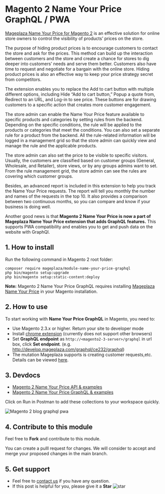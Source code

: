 # Magento 2 Name Your Price GraphQL / PWA
[Mageplaza Name Your Price for Magento 2](https://www.mageplaza.com/magento-2-name-your-price/) is an effective solution for online store owners to control the visibility of products’ prices on the store. 

The purpose of hiding product prices is to encourage customers to contact the store and ask for the prices. This method can build up the interaction between customers and the store and create a chance for stores to dig deeper into customers’ needs and serve them better. Customers also have time to request and negotiate for a bargain with the online store. Hiding product prices is also an effective way to keep your price strategy secret from competitors.

The extension enables you to replace the Add to cart button with multiple different options, including Hide “Add to cart button,” Popup a quote from, Redirect to an URL, and Log-in to see price. These buttons are for drawing customers to a specific action that creates more customer engagement. 

The store admin can enable the Name Your Price feature available to specific products and categories by setting rules from the backend. Depending on the specific conditions, the rule will be applied to the products or categories that meet the conditions. You can also set a separate rule for a product from the backend. All the rule-related information will be logged in a management grid so that the store admin can quickly view and manage the rule and the applicable products. 

The store admin can also set the price to be visible to specific visitors. Usually, the customers are classified based on customer groups (General, Wholesale, and Retailer), store views, or by any groups admins want to set. From the rule management grid, the store admin can see  the rules are covering which customer groups.

Besides, an advanced report is included in this extension to help you track the Name Your Price requests. The report will tell you monthly the number and names of the requests in the top 10. It also provides a comparison between two continuous months, so you can compare and know if your business is doing well. 

Another good news is that **Magento 2 Name Your Price is now a part of Mageplaza Name Your Price extension that adds GraphQL features.** This supports PWA compatibility and enables you to get and push data on the website with GraphQl.

## 1. How to install

Run the following command in Magento 2 root folder:

```
composer require mageplaza/module-name-your-price-graphql
php bin/magento setup:upgrade
php bin/magento setup:static-content:deploy
```
**Note:** 
Magento 2 Name Your Price GraphQL requires installing [Mageplaza Name Your Price](https://www.mageplaza.com/magento-2-name-your-price/) in your Magento installation. 

## 2. How to use
To start working with **Name Your Price GraphQL** in Magento, you need to:

- Use Magento 2.3.x or higher. Return your site to developer mode
- Install [chrome extension](https://chrome.google.com/webstore/detail/chromeiql/fkkiamalmpiidkljmicmjfbieiclmeij?hl=en) (currently does not support other browsers)
- Set **GraphQL endpoint** as `http://<magento2-3-server>/graphql` in url box, click **Set endpoint**. (e.g. http://develop.mageplaza.com/graphql/ce232/graphql)
- The mutation Mageplaza supports is creating customer requests,etc. Details can be viewed [here](https://documenter.getpostman.com/view/10589000/SzRxXrG9?version=latest).

## 3. Devdocs
- [Magento 2 Name Your Price API & examples](https://documenter.getpostman.com/view/10589000/TzY7dtQq)
- [Magento 2 Name Your Price GraphQL & examples](https://documenter.getpostman.com/view/10589000/TzY7eE7y)

Click on Run in Postman to add these collections to your workspace quickly.

![Magento 2 blog graphql pwa](https://i.imgur.com/lhsXlUR.gif)

## 4. Contribute to this module 
Feel free to **Fork** and contribute to this module. 

You can create a pulll request for changes. We will consider to accept and merge your proposed changes in the main branch. 

## 5. Get support 
- Feel free to [contact us](https://www.mageplaza.com/contact.html) if you have any question. 
- If this post is helpful for you, please give it a **Star** ![star](https://i.imgur.com/S8e0ctO.png)

